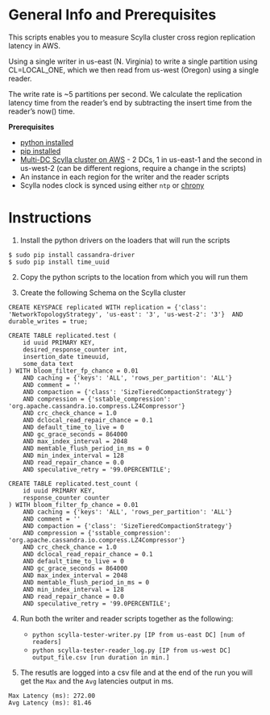 General Info and Prerequisites
==============================

This scripts enables you to measure Scylla cluster cross region replication latency in AWS.

Using a single writer in us-east (N. Virginia) to write a single partition using CL=LOCAL_ONE, which we then read from us-west (Oregon) using a single reader.

The write rate is ~5 partitions per second. We calculate the replication latency time from the reader’s end by subtracting the insert time from the reader’s now() time.

**Prerequisites**
- [python installed](https://www.python.org/download/releases/2.7/)
- [pip installed](https://packaging.python.org/guides/installing-using-linux-tools/)
- [Multi-DC Scylla cluster on AWS](http://docs.scylladb.com/procedures/ec2_dc/) - 2 DCs, 1 in us-east-1 and the second in us-west-2 (can be different regions, require a change in the scripts)
- An instance in each region for the writer and the reader scripts
- Scylla nodes clock is synced using either ```ntp``` or [chrony](https://aws.amazon.com/blogs/aws/keeping-time-with-amazon-time-sync-service/)



Instructions
============

1. Install the python drivers on the loaders that will run the scripts
```
$ sudo pip install cassandra-driver
$ sudo pip install time_uuid
```

2. Copy the python scripts to the location from which you will run them

3. Create the following Schema on the Scylla cluster

```
CREATE KEYSPACE replicated WITH replication = {'class': 'NetworkTopologyStrategy', 'us-east': '3', 'us-west-2': '3'}  AND durable_writes = true;

CREATE TABLE replicated.test (
    id uuid PRIMARY KEY,
    desired_response_counter int,
    insertion_date timeuuid,
    some_data text
) WITH bloom_filter_fp_chance = 0.01
    AND caching = {'keys': 'ALL', 'rows_per_partition': 'ALL'}
    AND comment = ''
    AND compaction = {'class': 'SizeTieredCompactionStrategy'}
    AND compression = {'sstable_compression': 'org.apache.cassandra.io.compress.LZ4Compressor'}
    AND crc_check_chance = 1.0
    AND dclocal_read_repair_chance = 0.1
    AND default_time_to_live = 0
    AND gc_grace_seconds = 864000
    AND max_index_interval = 2048
    AND memtable_flush_period_in_ms = 0
    AND min_index_interval = 128
    AND read_repair_chance = 0.0
    AND speculative_retry = '99.0PERCENTILE';

CREATE TABLE replicated.test_count (
    id uuid PRIMARY KEY,
    response_counter counter
) WITH bloom_filter_fp_chance = 0.01
    AND caching = {'keys': 'ALL', 'rows_per_partition': 'ALL'}
    AND comment = ''
    AND compaction = {'class': 'SizeTieredCompactionStrategy'}
    AND compression = {'sstable_compression': 'org.apache.cassandra.io.compress.LZ4Compressor'}
    AND crc_check_chance = 1.0
    AND dclocal_read_repair_chance = 0.1
    AND default_time_to_live = 0
    AND gc_grace_seconds = 864000
    AND max_index_interval = 2048
    AND memtable_flush_period_in_ms = 0
    AND min_index_interval = 128
    AND read_repair_chance = 0.0
    AND speculative_retry = '99.0PERCENTILE';
```

4. Run both the writer and reader scripts together as the following:
	- ```python scylla-tester-writer.py [IP from us-east DC] [num of readers]```
	- ```python scylla-tester-reader_log.py [IP from us-west DC] output_file.csv [run duration in min.]```

5. The resutls are logged into a csv file and at the end of the run you will get the ```Max``` and the ```Avg``` latencies output in ms. 
```
Max Latency (ms): 272.00
Avg Latency (ms): 81.46
```
